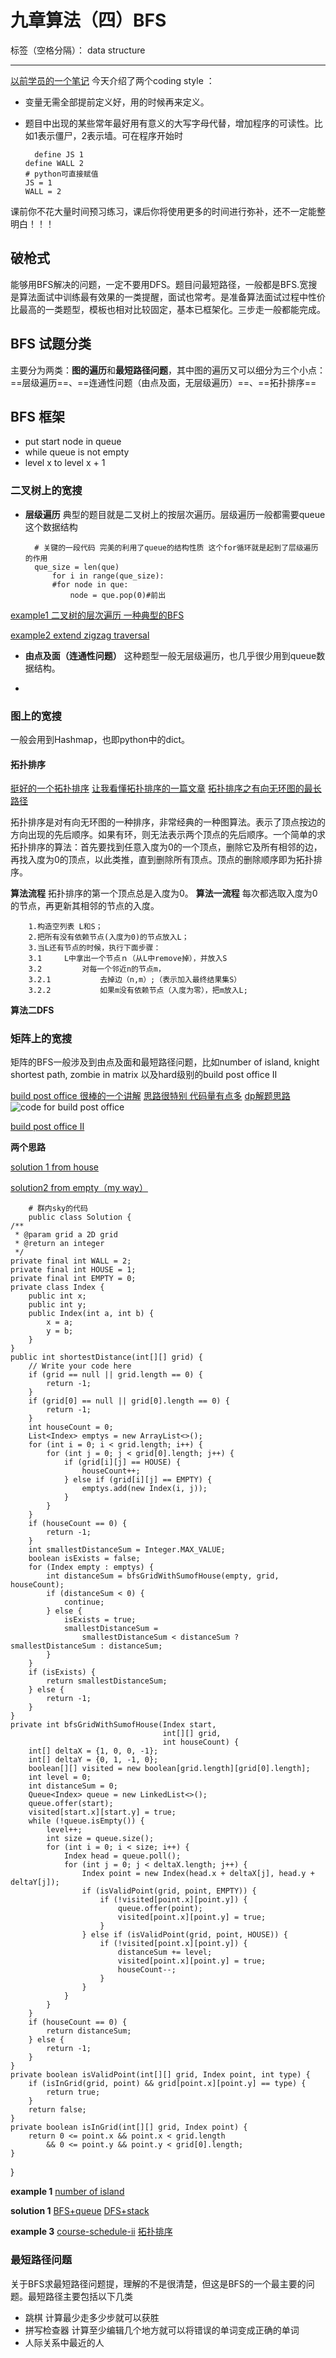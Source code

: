 ﻿# 九章算法（四）BFS

标签（空格分隔）： data structure

---

[以前学员的一个笔记](http://www.cnblogs.com/lingli-meng/p/6557349.html)
今天介绍了两个coding style ：
+ 变量无需全部提前定义好，用的时候再来定义。
+ 题目中出现的某些常年最好用有意义的大写字母代替，增加程序的可读性。比如1表示僵尸，2表示墙。可在程序开始时 

        define JS 1
      define WALL 2
      # python可直接赋值
      JS = 1
      WALL = 2

课前你不花大量时间预习练习，课后你将使用更多的时间进行弥补，还不一定能整明白！！！
## 破枪式
能够用BFS解决的问题，一定不要用DFS。题目问最短路径，一般都是BFS.宽搜是算法面试中训练最有效果的一类提醒，面试也常考。是准备算法面试过程中性价比最高的一类题型，模板也相对比较固定，基本已框架化。三步走一般都能完成。

## BFS 试题分类
主要分为两类：**图的遍历**和**最短路径问题**，其中图的遍历又可以细分为三个小点：==层级遍历==、==连通性问题（由点及面，无层级遍历）==、==拓扑排序==

## BFS 框架
+ put start node in queue
+ while queue is not empty
+ level x to level x + 1

### 二叉树上的宽搜
+ **层级遍历** 典型的题目就是二叉树上的按层次遍历。层级遍历一般都需要queue这个数据结构

        # 关键的一段代码 完美的利用了queue的结构性质 这个for循环就是起到了层级遍历的作用
        que_size = len(que)
            for i in range(que_size):
            #for node in que:
                node = que.pop(0)#前出
[example1 二叉树的层次遍历 一种典型的BFS](http://www.lintcode.com/zh-cn/problem/binary-tree-level-order-traversal/) 

[example2 extend zigzag traversal](https://www.lintcode.com/zh-cn/problem/binary-tree-zigzag-level-order-traversal/)

+ **由点及面（连通性问题）** 这种题型一般无层级遍历，也几乎很少用到queue数据结构。

+ 
### 图上的宽搜
一般会用到Hashmap，也即python中的dict。
#### 拓扑排序
[挺好的一个拓扑排序](http://blog.csdn.net/turne/article/details/50165713)
[让我看懂拓扑排序的一篇文章](http://www.acmerblog.com/topological-sorting-5896.html)
[拓扑排序之有向无环图的最长路径](http://blog.csdn.net/u010519432/article/details/26751867)

拓扑排序是对有向无环图的一种排序，非常经典的一种图算法。表示了顶点按边的方向出现的先后顺序。如果有环，则无法表示两个顶点的先后顺序。一个简单的求拓扑排序的算法：首先要找到任意入度为0的一个顶点，删除它及所有相邻的边，再找入度为0的顶点，以此类推，直到删除所有顶点。顶点的删除顺序即为拓扑排序。

**算法流程**
拓扑排序的第一个顶点总是入度为0。
**算法一流程** 每次都选取入度为0的节点，再更新其相邻的节点的入度。

        1.构造空列表 L和S；
        2.把所有没有依赖节点(入度为0)的节点放入L；
        3.当L还有节点的时候，执行下面步骤：
        3.1  	L中拿出一个节点ｎ（从L中remove掉），并放入S
        3.2  		对每一个邻近n的节点m，
        3.2.1 			去掉边（n,m）;（表示加入最终结果集S）
        3.2.2 			如果m没有依赖节点（入度为零），把m放入L;
**算法二DFS**

### 矩阵上的宽搜
矩阵的BFS一般涉及到由点及面和最短路径问题，比如number of island, knight shortest path, zombie in matrix 以及hard级别的build post office II

[build post office 很棒的一个讲解](http://chuansong.me/n/1597875949416)
[思路很特别 代码量有点多](https://zhengyang2015.gitbooks.io/lintcode/build_post_office_573.html)
[dp解题思路](http://blog.csdn.net/find_my_dream/article/details/4931222)
![code for build post office](http://read.html5.qq.com/image?src=forum&q=5&r=0&imgflag=7&imageUrl=http://mmbiz.qpic.cn/mmbiz_png/hK6krTdpF7uN43BFf0Xiba475Q1dB8ciaqc4JibrGdARFE9iaA5SpxiagvkK1h5iacib6zmBxwW7TJI4Hwuj545z4RjVA/0?wx_fmt=png)

[build post office II](http://www.lintcode.com/zh-cn/problem/build-post-office-ii/)

**两个思路**

[solution 1 from house](http://www.itwendao.com/article/detail/278405.html)

[solution2 from empty（my way）](http://note.youdao.com/)

        # 群内sky的代码
        public class Solution {
    /**
     * @param grid a 2D grid
     * @return an integer
     */
    private final int WALL = 2;
    private final int HOUSE = 1;
    private final int EMPTY = 0;
    private class Index {
        public int x;
        public int y;
        public Index(int a, int b) {
            x = a;
            y = b;
        }
    }
    public int shortestDistance(int[][] grid) {
        // Write your code here
        if (grid == null || grid.length == 0) {
            return -1;
        }
        if (grid[0] == null || grid[0].length == 0) {
            return -1;
        }
        int houseCount = 0;
        List<Index> emptys = new ArrayList<>();
        for (int i = 0; i < grid.length; i++) {
            for (int j = 0; j < grid[0].length; j++) {
                if (grid[i][j] == HOUSE) {
                    houseCount++;
                } else if (grid[i][j] == EMPTY) {
                    emptys.add(new Index(i, j));
                }
            }
        }
        if (houseCount == 0) {
            return -1;
        }
        int smallestDistanceSum = Integer.MAX_VALUE;
        boolean isExists = false;
        for (Index empty : emptys) {
            int distanceSum = bfsGridWithSumofHouse(empty, grid, houseCount);
            if (distanceSum < 0) {
                continue;
            } else {
                isExists = true;
                smallestDistanceSum =
                    smallestDistanceSum < distanceSum ? smallestDistanceSum : distanceSum;
            }
        }
        if (isExists) {
            return smallestDistanceSum;
        } else {
            return -1;
        }
    }
    private int bfsGridWithSumofHouse(Index start,
                                      int[][] grid,
                                      int houseCount) {
        int[] deltaX = {1, 0, 0, -1};
        int[] deltaY = {0, 1, -1, 0};
        boolean[][] visited = new boolean[grid.length][grid[0].length];
        int level = 0;
        int distanceSum = 0;
        Queue<Index> queue = new LinkedList<>();
        queue.offer(start);
        visited[start.x][start.y] = true;
        while (!queue.isEmpty()) {
            level++;
            int size = queue.size();
            for (int i = 0; i < size; i++) {
                Index head = queue.poll();
                for (int j = 0; j < deltaX.length; j++) {
                    Index point = new Index(head.x + deltaX[j], head.y + deltaY[j]);
                    if (isValidPoint(grid, point, EMPTY)) {
                        if (!visited[point.x][point.y]) {
                            queue.offer(point);
                            visited[point.x][point.y] = true;
                        }
                    } else if (isValidPoint(grid, point, HOUSE)) {
                        if (!visited[point.x][point.y]) {
                            distanceSum += level;
                            visited[point.x][point.y] = true;
                            houseCount--;
                        }
                    }
                }
            }
        }
        if (houseCount == 0) {
            return distanceSum;
        } else {
            return -1;
        }
    }
    private boolean isValidPoint(int[][] grid, Index point, int type) {
        if (isInGrid(grid, point) && grid[point.x][point.y] == type) {
            return true;
        }
        return false;
    }
    private boolean isInGrid(int[][] grid, Index point) {
        return 0 <= point.x && point.x < grid.length
            && 0 <= point.y && point.y < grid[0].length;
    }
}

**example 1** [number of island](http://www.lintcode.com/zh-cn/problem/number-of-islands/#http://note.youdao.com/) 

**solution 1** [BFS+queue](http://bookshadow.com/weblog/2015/04/08/leetcode-number-islands/)
[DFS+stack](https://discuss.leetcode.com/topic/25945/simple-dfs-python-code-beat-90)



**example 3** [course-schedule-ii](http://www.lintcode.com/en/problem/course-schedule-ii/) [拓扑排序](https://segmentfault.com/a/1190000003814058)

### 最短路径问题
关于BFS求最短路径问题提，理解的不是很清楚，但这是BFS的一个最主要的问题。最短路径主要包括以下几类
+ 跳棋 计算最少走多少步就可以获胜
+ 拼写检查器 计算至少编辑几个地方就可以将错误的单词变成正确的单词
+ 人际关系中最近的人




